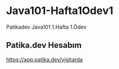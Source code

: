 
# Java101-Hafta1Odev1

Patikadev Java101 1.Hafta 1.Ödev


## Patika.dev Hesabım

https://app.patika.dev/yigitarda
